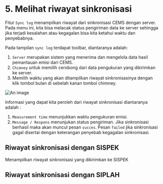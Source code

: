 # 5. Melihat riwayat sinkronisasi

Fitur `Sync log` menampilkan riwayat dari sinkronisasi CEMS dengan server. Pada menu ini, kita bisa melacak status pengiriman data ke server sehingga jika terjadi kesalahan atau kegagalan bisa kita ketahui waktu dan penyebabnya.

Pada tampilan `sync log` terdapat toolbar, diantaranya adalah:
1. `Server` merupakan sistem yang menerima dan mengelola data hasil pemantauan emisi dari CEMS.
2. `Chimney` untuk memilih cerobong dari data pengukuran yang dikirimkan ke server.
3. Memilih waktu yang akan ditampilkan riwayat sinkronisasinya dengan klik tombol bulan di sebelah kanan tombol chimney.

![An image](./images/sync-log.png)

Informasi yang dapat kita peroleh dari riwayat sinkronisasi diantaranya adalah : 
1. `Measurement time` menunjukkan waktu pengukuran emisi.
2. `Message / Respons` menunjukan status pengiriman. Jika sinkronisasi berhasil maka akan muncul pesan `succes`. Pesan `failed` jika sinkronisasi gagal disertai dengan keterangan penyebab kegagalan sinkronisasi.


## Riwayat sinkronisasi dengan SISPEK

Menampilkan riwayat sinkronisasi yang dikirimkan ke SISPEK


## Riwayat sinkronisasi dengan SIPLAH
